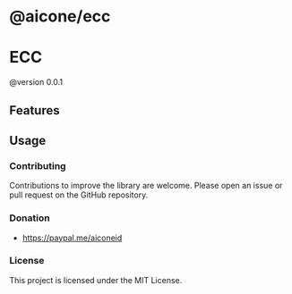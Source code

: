 # @aicone/ecc

# ECC
@version 0.0.1


## Features


## Usage



### Contributing

Contributions to improve the library are welcome. Please open an issue or pull request on the GitHub repository.

### Donation
- https://paypal.me/aiconeid 

### License

This project is licensed under the MIT License.
